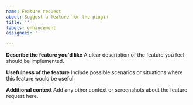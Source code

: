 ```yaml
---
name: Feature request
about: Suggest a feature for the plugin
title: ''
labels: enhancement
assignees: ''

---
```


**Describe the feature you'd like**
A clear description of the feature you feel should be implemented.

**Usefulness of the feature**
Include possible scenarios or situations where this feature would be useful.

**Additional context**
Add any other context or screenshots about the feature request here.
